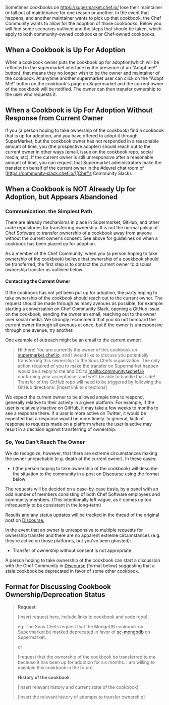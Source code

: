 Sometimes cookbooks on <https://supermarket.chef.io/> lose their maintainer or fall out of maintenance for one reason or another. In the event that happens, and another maintainer wants to pick up that cookbook, the Chef Community wants to allow for the adoption of those cookbooks. Below you will find some scenarios outlined and the steps that should be taken, which apply to both community-owned cookbooks or Chef-owned cookbooks. 

When a Cookbook is Up For Adoption
----------------------------------

When a cookbook owner puts the cookbook up for adoption(which will be reflected in the supermarket interface by the presence of an "Adopt me!" button), that means they no longer wish to be the owner and maintainer of the cookbook. At anytime another supermarket user can click on the "Adopt Me!" button on the cookbook's page on Supermarket and the current owner of the cookbook will be notified. The owner can then transfer ownership to the user who requests it.

When a Cookbook is Up For Adoption Without Response from Current Owner
----------------------------------------------------------------------

If you (a person hoping to take ownership of the cookbook) find a cookbook that is up for adoption, and you have offered to adopt it through SuperMarket, but the cookbook owner has not responded in a reasonable amount of time, you (the prospective adopter) should reach out to the current owner in other ways (email, issue on the cookbook repo, social media, etc). If the current owner is still unresponsive after a reasonable amount of time, you can request that Supermarket administrators make the transfer on behalf of the current owner in the #devrel chat room of [https://community-slack.chef.io/](Chef's Community Slack).

When a Cookbook is NOT Already Up for Adoption, but Appears Abandoned
---------------------------------------------------------------------

### Communication: the Simplest Path

There are already mechanisms in place in Supermarket, GitHub, and other code repositories for transferring ownership. It is not the normal policy of Chef Software to transfer ownership of a cookbook away from anyone without the current owner's consent. See above for guidelines on when a cookbook has been placed up for adoption.

As a member of the Chef Community, when you (a person hoping to take ownership of the cookbook) believe that ownership of a cookbook should be transferred, the first step is to contact the current owner to discuss ownership transfer as outlined below.

#### Contacting the Current Owner

If the cookbook has not yet been put up for adoption, the party hoping to take ownership of the cookbook should reach out to the current owner. The request should be made through as many avenues as possible, for example: starting a conversation on Chef Community Slack, opening a GitHub issue on the cookbook, sending the owner an email, reaching out to the owner over social media. We strongly recommend that you do not bombard the current owner through all avenues at once, but if the owner is unresponsive through one avenue, try another.

One example of outreach might be an email to the current owner:

> Hi there! You are currently the owner of this cookbook on [supermarket.chef.io](http://supermarket.chef.io), and I would like to discuss you potentially transferring this ownership to the Sous Chefs organization. The only action required of you to make the transfer on Supermarket happen would be a reply to me and CC to [mailto:community@chef.io](community@chef.io) confirming your acceptance, and we'll be able to handle that side! Transfer of the GitHub repo will need to be triggered by following the GitHub directions: [insert link to directions]

We expect the current owner to be allowed ample time to respond, generally relative to their activity in a given platform. For example, if the user is relatively inactive on GitHub, it may take a few weeks to months to see a response there. If a user is more active on Twitter, it would be expected that a response would be more timely. In general, lack of response to requests made on a platform where the user is active may result in a decision against transferring of ownership.

### So, You Can't Reach The Owner

We do recognize, however, that there are extreme circumstances making the owner unreachable (e.g. death of the current owner). In these cases:

-   I (the person hoping to take ownership of the cookbook) will describe the situation to the community in a post on [Discourse](https://discourse.chef.io/c/Supermarket-cookbook-transfer-requests/15) using the format below

The requests will be decided on a case-by-case basis, by a panel with an odd number of members consisting of both Chef Software employees and community members. (This intentionally left vague, as it comes up too infrequently to be consistent in the long-term)

Results and any status updates will be tracked in the thread of the original post on [Discourse.](https://discourse.chef.io/c/Supermarket-cookbook-transfer-requests/15)

In the event that an owner is unresponsive to multiple requests for ownership transfer and there are no apparent extreme circumstances (e.g. they're active on those platforms, but you've been ghosted):

-   Transfer of ownership without consent is not appropriate.

A person hoping to take ownership of the cookbook can start a discussion with the Chef Community in [Discourse](https://discourse.chef.io/c/Supermarket-cookbook-transfer-requests/15) (format below) suggesting that a stale cookbook be deprecated in favor of some other cookbook.

Format for Discussing Cookbook Ownership/Deprecation Status
-----------------------------------------------------------

> **Request**
>
> [insert request here, include links to cookbook and code repo]
>
> eg: The Sous Chefs request that the MongoDB cookbook on Supermarket be marked deprecated in favor of [sc-mongodb](https://github.com/sous-chefs/mongodb) on Supermarket.
>
> or
>
> I request that the ownership of the cookbook be transferred to me because it has been up for adoption for six months. I am willing to maintain this cookbook in the future.
>
> **History of the cookbook**
>
> [insert relevant history and current state of the cookbook]
>
> [insert the relevant history of attempts to transfer ownership]
